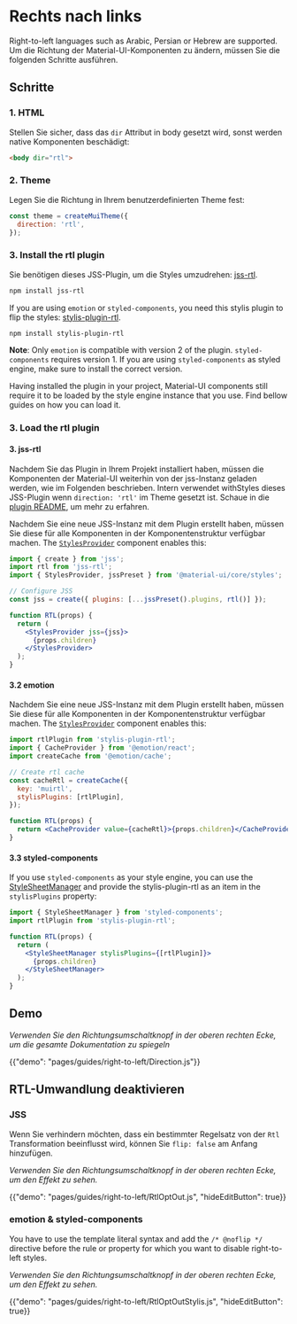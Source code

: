 # Rechts nach links

<p class="description">Right-to-left languages such as Arabic, Persian or Hebrew are supported. Um die Richtung der Material-UI-Komponenten zu ändern, müssen Sie die folgenden Schritte ausführen.</p>

## Schritte

### 1. HTML

Stellen Sie sicher, dass das `dir` Attribut in body gesetzt wird, sonst werden native Komponenten beschädigt:

```html
<body dir="rtl">
```

### 2. Theme

Legen Sie die Richtung in Ihrem benutzerdefinierten Theme fest:

```js
const theme = createMuiTheme({
  direction: 'rtl',
});
```

### 3. Install the rtl plugin

Sie benötigen dieses JSS-Plugin, um die Styles umzudrehen: [jss-rtl](https://github.com/alitaheri/jss-rtl).

```sh
npm install jss-rtl
```

If you are using `emotion` or `styled-components`, you need this stylis plugin to flip the styles: [stylis-plugin-rtl](https://github.com/styled-components/stylis-plugin-rtl).

```sh
npm install stylis-plugin-rtl
```

**Note**: Only `emotion` is compatible with version 2 of the plugin. `styled-components` requires version 1. If you are using `styled-components` as styled engine, make sure to install the correct version.

Having installed the plugin in your project, Material-UI components still require it to be loaded by the style engine instance that you use. Find bellow guides on how you can load it.

### 3. Load the rtl plugin

#### 3. jss-rtl

Nachdem Sie das Plugin in Ihrem Projekt installiert haben, müssen die Komponenten der Material-UI weiterhin von der jss-Instanz geladen werden, wie im Folgenden beschrieben. Intern verwendet withStyles dieses JSS-Plugin wenn `direction: 'rtl'` im Theme gesetzt ist. Schaue in die [plugin README](https://github.com/alitaheri/jss-rtl), um mehr zu erfahren.

Nachdem Sie eine neue JSS-Instanz mit dem Plugin erstellt haben, müssen Sie diese für alle Komponenten in der Komponentenstruktur verfügbar machen. The [`StylesProvider`](/styles/api/#stylesprovider) component enables this:

```jsx
import { create } from 'jss';
import rtl from 'jss-rtl';
import { StylesProvider, jssPreset } from '@material-ui/core/styles';

// Configure JSS
const jss = create({ plugins: [...jssPreset().plugins, rtl()] });

function RTL(props) {
  return (
    <StylesProvider jss={jss}>
      {props.children}
    </StylesProvider>
  );
}
```

#### 3.2 emotion

Nachdem Sie eine neue JSS-Instanz mit dem Plugin erstellt haben, müssen Sie diese für alle Komponenten in der Komponentenstruktur verfügbar machen. The [`StylesProvider`](/styles/api/#stylesprovider) component enables this:

```jsx
import rtlPlugin from 'stylis-plugin-rtl';
import { CacheProvider } from '@emotion/react';
import createCache from '@emotion/cache';

// Create rtl cache
const cacheRtl = createCache({
  key: 'muirtl',
  stylisPlugins: [rtlPlugin],
});

function RTL(props) {
  return <CacheProvider value={cacheRtl}>{props.children}</CacheProvider>;
}
```

#### 3.3 styled-components

If you use `styled-components` as your style engine, you can use the [StyleSheetManager](https://styled-components.com/docs/api#stylesheetmanager) and provide the stylis-plugin-rtl as an item in the `stylisPlugins` property:

```jsx
import { StyleSheetManager } from 'styled-components';
import rtlPlugin from 'stylis-plugin-rtl';

function RTL(props) {
  return (
    <StyleSheetManager stylisPlugins={[rtlPlugin]}>
      {props.children}
    </StyleSheetManager>
  );
}
```

## Demo

_Verwenden Sie den Richtungsumschaltknopf in der oberen rechten Ecke, um die gesamte Dokumentation zu spiegeln_

{{"demo": "pages/guides/right-to-left/Direction.js"}}

## RTL-Umwandlung deaktivieren

### JSS

Wenn Sie verhindern möchten, dass ein bestimmter Regelsatz von der `Rtl` Transformation beeinflusst wird, können Sie `flip: false` am Anfang hinzufügen.

_Verwenden Sie den Richtungsumschaltknopf in der oberen rechten Ecke, um den Effekt zu sehen._

{{"demo": "pages/guides/right-to-left/RtlOptOut.js", "hideEditButton": true}}

### emotion & styled-components

You have to use the template literal syntax and add the `/* @noflip */` directive before the rule or property for which you want to disable right-to-left styles.

_Verwenden Sie den Richtungsumschaltknopf in der oberen rechten Ecke, um den Effekt zu sehen._

{{"demo": "pages/guides/right-to-left/RtlOptOutStylis.js", "hideEditButton": true}}
